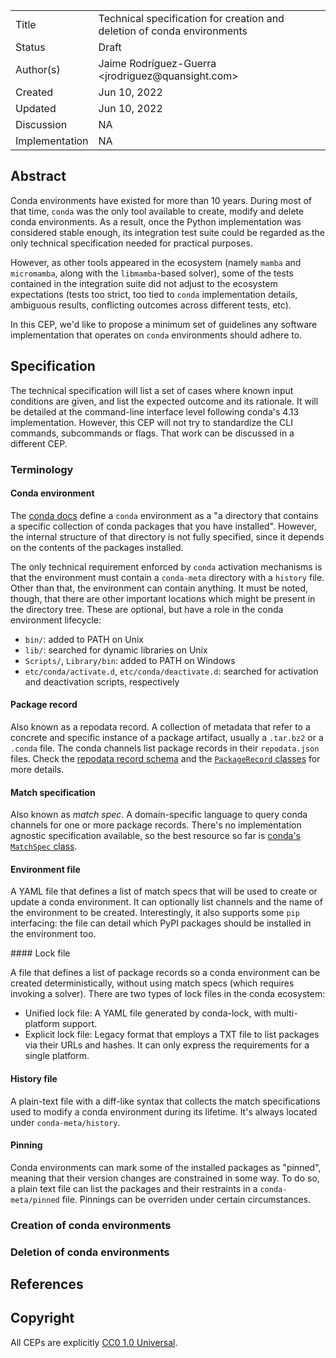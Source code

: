 <table>
<tr><td> Title </td><td> Technical specification for creation and deletion of conda environments </td>
<tr><td> Status </td><td> Draft </td></tr>
<tr><td> Author(s) </td><td> Jaime Rodríguez-Guerra &lt;jrodriguez@quansight.com&gt;</td></tr>
<tr><td> Created </td><td> Jun 10, 2022</td></tr>
<tr><td> Updated </td><td> Jun 10, 2022</td></tr>
<tr><td> Discussion </td><td> NA </td></tr>
<tr><td> Implementation </td><td> NA </td></tr>
</table>

## Abstract

Conda environments have existed for more than 10 years. During most of that time,
`conda` was the only tool available to create, modify and delete conda environments. As a result,
once the Python implementation was considered stable enough, its integration test suite could be
regarded as the only technical specification needed for practical purposes.

However, as other tools appeared in the ecosystem (namely `mamba` and `micromamba`, along with the
`libmamba`-based solver), some of the tests contained in the integration suite did not adjust to
the ecosystem expectations (tests too strict, too tied to `conda` implementation details,
ambiguous results, conflicting outcomes across different tests, etc).

In this CEP, we'd like to propose a minimum set of guidelines any software implementation that
operates on `conda` environments should adhere to.

## Specification

The technical specification will list a set of cases where known input conditions are given, and
list the expected outcome and its rationale. It will be detailed at the command-line interface
level following conda's 4.13 implementation. However, this CEP will not try to standardize the CLI
commands, subcommands or flags. That work can be discussed in a different CEP.

### Terminology

#### Conda environment

The [conda docs][conda-docs-environments] define a `conda` environment as a "a directory that
contains a specific collection of conda packages that you have installed". However, the internal
structure of that directory is not fully specified, since it depends on the contents of the
packages installed.

The only technical requirement enforced by `conda` activation mechanisms is that the environment
must contain a `conda-meta` directory with a `history` file. Other than that, the environment can
contain anything. It must be noted, though, that there are other important locations which might be
present in the directory tree. These are optional, but have a role in the conda environment
lifecycle:

- `bin/`: added to PATH on Unix
- `lib/`: searched for dynamic libraries on Unix
- `Scripts/`, `Library/bin`: added to PATH on Windows
- `etc/conda/activate.d`, `etc/conda/deactivate.d`: searched for activation and deactivation
  scripts, respectively

#### Package record

Also known as a repodata record. A collection of metadata that refer to a concrete and specific
instance of a package artifact, usually a `.tar.bz2` or a `.conda` file. The conda channels list
package records in their `repodata.json` files. Check the [repodata record schema][repodata-record]
and the [`PackageRecord` classes][packagerecord] for more details.

#### Match specification

Also known as _match spec_. A domain-specific language to query conda channels for one or more
package records. There's no implementation agnostic specification available, so the best resource
so far is [conda's `MatchSpec` class][matchspec-class].

#### Environment file

A YAML file that defines a list of match specs that will be used to create or update a conda
environment. It can optionally list channels and the name of the environment to be created.
Interestingly, it also supports some `pip` interfacing: the file can detail which PyPI packages
should be installed in the environment too.

#### Lock file

A file that defines a list of package records so a conda environment can be created
deterministically, without using match specs (which requires invoking a solver). There are two types
of lock files in the conda ecosystem:

- Unified lock file: A YAML file generated by conda-lock, with multi-platform support.
- Explicit lock file: Legacy format that employs a TXT file to list packages via their URLs and
  hashes. It can only express the requirements for a single platform.

#### History file

A plain-text file with a diff-like syntax that collects the match specifications used to modify
a conda environment during its lifetime. It's always located under `conda-meta/history`.

#### Pinning

Conda environments can mark some of the installed packages as "pinned", meaning that their version
changes are constrained in some way. To do so, a plain text file can list the packages and their
restraints in a `conda-meta/pinned` file. Pinnings can be overriden under certain circumstances.

### Creation of conda environments

### Deletion of conda environments

## References



## Copyright

All CEPs are explicitly [CC0 1.0 Universal](https://creativecommons.org/publicdomain/zero/1.0/).

[conda-docs-environments]: https://docs.conda.io/projects/conda/en/latest/user-guide/concepts/environments.html
[repodata-record]: https://github.com/conda/schemas/blob/master/repodata-record-1.schema.json
[packagerecord]: https://github.com/conda/conda/blob/4.13.0/conda/models/records.py
[matchspec-class]: https://github.com/conda/conda/blob/4.13.0/conda/models/match_spec.py#L69